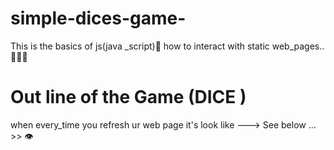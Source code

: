 # simple-dices-game-
This is the basics of js(java _script)🤍  how to interact with static web_pages..💛💛💛

 # Out line of the Game (DICE )
 
 when every_time you  refresh ur  web page  it's look like --->
  See below ... >> 👁‍
  
 
